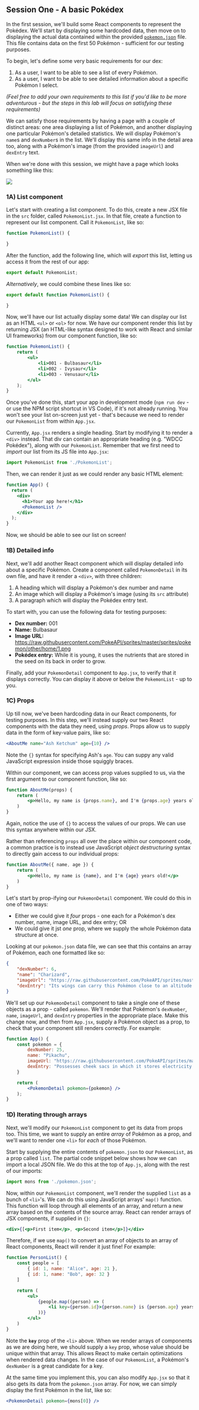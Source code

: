 ## Session One - A basic Pokédex
In the first session, we'll build some React components to represent the Pokédex. We'll start by displaying some hardcoded data, then move on to displaying the actual data contained within the provided [`pokemon.json`](./src/pokemon.json) file. This file contains data on the first 50 Pokémon - sufficient for our testing purposes.

To begin, let's define some very basic requirements for our dex:

1. As a user, I want to be able to see a list of every Pokémon.
2. As a user, I want to be able to see detailed information about a specific Pokémon I select.

*(Feel free to add your own requirements to this list if you'd like to be more adventurous - but the steps in this lab will focus on satisfying these requirements)*

We can satisfy those requirements by having a page with a couple of distinct areas: one area displaying a list of Pokémon, and another displaying one particular Pokémon's detailed statistics. We will display Pokémon's `name`s and `dexNumber`s in the list. We'll display this same info in the detail area too, along with a Pokémon's image (from the provided `imageUrl`) and `dexEntry` text.

When we're done with this session, we might have a page which looks something like this:

![](./session-one-screenshot.png)

### 1A) List component
Let's start with creating a list component. To do this, create a new JSX file in the `src` folder, called `PokemonList.jsx`. In that file, create  a function to represent our list component. Call it `PokemonList`, like so:

```jsx
function PokemonList() {

}
```

After the function, add the following line, which will *export* this list, letting us access it from the rest of our app:

```jsx
export default PokemonList;
```

*Alternatively*, we could combine these lines like so:

```jsx
export default function PokemonList() {

}
```

Now, we'll have our list actually display some data! We can display our list as an HTML `<ul>` or `<ol>` for now. We have our component render this list by returning JSX (an HTML-like syntax designed to work with React and similar UI frameworks) from our component function, like so:

```jsx
function PokemonList() {
    return (
        <ul>
            <li>001 - Bulbasaur</li>
            <li>002 - Ivysaur</li>
            <li>003 - Venusaur</li>
        </ul>
    );
}
```

Once you've done this, start your app in development mode (`npm run dev` - or use the NPM script shortcut in VS Code), if it's not already running. You won't see your list on-screen just yet - that's because we need to render our `PokemonList` from within `App.jsx`.

Currently, `App.jsx` renders a single heading. Start by modifying it to render a `<div>` instead. That div can contain an appropriate heading (e.g. "WDCC Pokédex"), along with our `PokemonList`. Remember that we first need to *import* our list from its JS file into `App.jsx`:

```jsx
import PokemonList from './PokemonList';
```

Then, we can render it just as we could render any basic HTML element:

```jsx
function App() {
  return (
    <div>
      <h1>Your app here!</h1>
      <PokemonList />
    </div>
  );
}
```

Now, we should be able to see our list on screen!

### 1B) Detailed info
Next, we'll add another React component which will display detailed info about a specific Pokémon. Create a component called `PokemonDetail` in its own file, and have it render a `<div>`, with three children:

1. A heading which will display a Pokémon's dex number and name
2. An image which will display a Pokémon's image (using its `src` attribute)
3. A paragraph which will display the Pokédex entry text.

To start with, you can use the following data for testing purposes:

- **Dex number:** 001
- **Name:** Bulbasaur
- **Image URL:** <https://raw.githubusercontent.com/PokeAPI/sprites/master/sprites/pokemon/other/home/1.png>
- **Pokédex entry:** While it is young, it uses the nutrients that are stored in the seed on its back in order to grow.

Finally, add your `PokemonDetail` component to `App.jsx`, to verify that it displays correctly. You can display it above or below the `PokemonList` - up to you.

### 1C) Props
Up till now, we've been hardcoding data in our React components, for testing purposes. In this step, we'll instead supply our two React components with the data they need, using *props*. Props allow us to supply data in the form of key-value pairs, like so:

```jsx
<AboutMe name="Ash Ketchum" age={10} />
```

Note the `{}` syntax for specifying Ash's `age`. You can suppy any valid JavaScript expression inside those squiggly braces.

Within our component, we can access prop values supplied to us, via the first argument to our component function, like so:

```jsx
function AboutMe(props) {
    return (
        <p>Hello, my name is {props.name}, and I'm {props.age} years old!</p>
    )
}
```

Again, notice the use of `{}` to access the values of our props. We can use this syntax anywhere within our JSX.

Rather than referencing `props` all over the place within our component code, a common practice is to instead use JavaScript *object destructuring* syntax to directly gain access to our individual props:

```jsx
function AboutMe({ name, age }) {
    return (
        <p>Hello, my name is {name}, and I'm {age} years old!</p>
    )
}
```

Let's start by prop-ifying our `PokemonDetail` component. We could do this in one of two ways:

- Either we could give it *four* props - one each for a Pokémon's dex number, name, image URL, and dex entry; OR
- We could give it jst *one* prop, where we supply the whole Pokémon data structure at once.

Looking at our `pokemon.json` data file, we can see that this contains an array of Pokémon, each one formatted like so:

```json
{
    "dexNumber": 6,
    "name": "Charizard",
    "imageUrl": "https://raw.githubusercontent.com/PokeAPI/sprites/master/sprites/pokemon/other/home/6.png",
    "dexEntry": "Its wings can carry this Pokémon close to an altitude of 4,600 feet. It blows out fire at very high temperatures."
}
```

We'll set up our `PokemonDetail` component to take a single one of these objects as a prop - called `pokemon`. We'll render that Pokémon's `dexNumber`, `name`, `imageUrl`, and `dexEntry` properties in the appropriate place. Make this change now, and then from `App.jsx`, supply a Pokémon object as a prop, to check that your component still renders correctly. For example:

```jsx
function App() {
    const pokemon = {
        dexNumber: 25,
        name: "Pikachu",
        imageUrl: "https://raw.githubusercontent.com/PokeAPI/sprites/master/sprites/pokemon/other/home/25.png",
        dexEntry: "Possesses cheek sacs in which it stores electricity."
    }

    return (
        <PokemonDetail pokemon={pokemon} />
    );
}
```

### 1D) Iterating through arrays
Next, we'll modify our `PokemonList` component to get its data from props too. This time, we want to supply an entire *array* of Pokémon as a prop, and we'll want to render one `<li>` for *each* of those Pokémon.

Start by supplying the entire contents of `pokemon.json` to our `PokemonList`, as a prop called `list`. The partial code snippet below shows how we can import a local JSON file. We do this at the top of `App.js`, along with the rest of our imports:

```jsx
import mons from './pokemon.json';
```

Now, within our `PokemonList` component, we'll render the supplied `list` as a bunch of `<li>`'s. We can do this using JavaScript arrays' `map()` function. This function will loop through all elements of an array, and return a new array based on the contents of the source array. React can render arrays of JSX components, if supplied in `{}`:

```jsx
<div>{[<p>First item</p>, <p>Second item</p>]}</div>
```

Therefore, if we use `map()` to convert an array of objects to an array of React components, React will render it just fine! For example:

```jsx
function PersonList() {
    const people = [
        { id: 1, name: "Alice", age: 21 },
        { id: 1, name: "Bob", age: 32 }
    ]

    return (
        <ul>
            {people.map((person) => (
                <li key={person.id}>{person.name} is {person.age} years old</li>
            ))}
        </ul>
    )
}
```

Note the **`key`** prop of the `<li>` above. When we render arrays of components as we are doing here, we should supply a `key` prop, whose value should be unique within that array. This allows React to make certain optimizations when rendered data changes. In the case of our `PokemonList`, a Pokémon's `dexNumber` is a great candidate for a key.

At the same time you implement this, you can also modify `App.jsx` so that it also gets its data from the `pokemon.json` array. For now, we can simply display the first Pokémon in the list, like so:

```jsx
<PokemonDetail pokemon={mons[0]} />
```